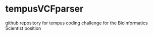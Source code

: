# tempusVCFparser
github repository for tempus coding challenge for the Bioinformatics Scientist position
